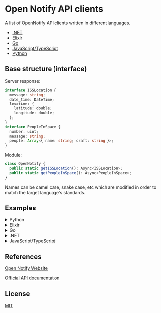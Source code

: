# Open Notify API clients

A list of OpenNotify API clients written in different languages.

- [.NET](https://github.com/iArmanKarimi/Open-Notify-API-.net)
- [Elixir](https://github.com/iArmanKarimi/Open-Notify-API-elixir)
- [Go](https://github.com/iArmanKarimi/Open-Notify-API-go)
- [JavaScript/TypeScript](https://github.com/iArmanKarimi/Open-Notify-API-js)
- [Python](https://github.com/iArmanKarimi/Open-Notify-API-python)
<!-- - [Rust](https://github.com/iArmanKarimi/Open-Notify-API-rust) -->
  <!-- - [Perl]() -->
  <!-- - [Ruby]() -->
  <!-- - [Haskell]() -->

## Base structure (interface)

Server response:

```ts
interface ISSLocation {
  message: string;
  date_time: DateTime;
  location: {
    latitude: double;
    longitude: double;
  };
}
interface PeopleInSpace {
  number: uint;
  message: string;
  people: Array<{ name: string; craft: string }>;
}
```

Module:

```ts
class OpenNotify {
  public static getISSLocation(): Async<ISSLocation>;
  public static getPeopleInSpace(): Async<PeopleInSpace>;
}
```

Names can be camel case, snake case, etc which are modified in order to match the target language's standards.

## Examples

<details>
<summary>Python</summary>

### ISS Location

### People In Space

</details>
<!-- <details>
<summary>Rust</summary>

### ISS Location

### People In Space

</details> -->
<details>
<summary>Elixir</summary>

### ISS Location

```elixir
  case OpenNotifyApi.get_iss_location() do
    {:ok, iss_location} ->
      IO.puts("Current location of International Space Station:")
      IO.puts("latitude: \#{iss_location.latitude}")
      IO.puts("longitude: \#{iss_location.longitude}")

      iss_location["timestamp"]
      |> DateTime.from_unix()
      |> case do
        {:ok, date_time} -> "Date and time: \#{date_time}" |> IO.puts()
      end

    {:error, error} ->
      IO.inspect(error)
  end
```

### People In Space

```elixir
  case OpenNotifyApi.get_people_in_space() do
    {:ok, people_in_space} ->
      number = people_in_space["number"]
      IO.puts("There are \#{number} people in space right now.")

      people = people_in_space["people"]
      IO.puts("List of people in space:")

      for person <- people do
        name = person["name"]
        craft = person["craft"]
        IO.puts("name: \#{name}, craft: \#{craft}")
      end

    {:error, error} ->
      IO.puts(error)
  end
```

</details>
<details>
<summary>Go</summary>

### ISS Location
```go
iss, err := GetISSLocation()
fmt.Println("current location of ISS:")
fmt.Printf("latitude: %f\n", iss.Location.Latitude)
fmt.Printf("longitude: %f\n", iss.Location.Longitude)
```

### PeopleInSpace
```go
ppl, err := GetPeopleInSpace()
fmt.Println("People in space right now:")
for _, v := range ppl.People {
    fmt.Printf("Craft: %s, Name: %s\n", v.Craft, v.Name)
}
fmt.Printf("Number of people in space: %d\n", ppl.Number)
```

</details>
<details>
<summary>.NET</summary>

### **C#**

### ISS Location

```cs
var iss_loc = await OpenNotify.GetISSLocation();
var output =
  $"International Space Station's Location:\n"
  + $"DateTime: {iss_loc?.DateTime.ToLocalTime()}\n"
  + $"Latitude: {iss_loc?.Location?.Latitude}\n"
  + $"Longitude: {iss_loc?.Location?.Longitude}\n"
 ;
Console.Write(output);
```

### People In Space

```cs
var people_in_space = await OpenNotify.GetPeopleInSpace();
Console.WriteLine($"There are {people_in_space?.Number} people in space right now.");
var people = people_in_space
 ?.People
 ?.Select(p => $"Craft: {p.Craft}, Name: {p.Name}");
Console.WriteLine("People who are in space:");
Console.WriteLine(string.Join("\n", people));
```

</details>
<details>
<summary>JavaScript/TypeScript</summary>

### ISS Location

```js
const OpenNotify = require("OpenNotify");
const iss_location = await OpenNotify.getISSLocation();
// print iss location
console.log(
  "ISS location:\n" +
    `latitude: ${iss_location.latitude}\n` +
    `longitude: ${iss_location.longitude}`
);
```

### People In Space

```js
const OpenNotify = require("OpenNotify");
const peopleInSpace = await OpenNotify.getPeopleInSpace();
// print people in space
console.log("There are", peopleInSpace.number, "people in space right now:");
for (const { name, craft } of peopleInSpace.people) {
  console.log(name, "in", craft);
}
```

</details>

## References

[Open Notify Website](http://open-notify.org/)

[Official API documentation](http://open-notify.org/Open-Notify-API/)

## License

[MIT](https://github.com/iArmanKarimi/Open-Notify-API-clients/blob/main/LICENSE)
